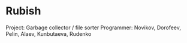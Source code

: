 # Rubish
Project: Garbage collector / file sorter 
Programmer: Novikov, Dorofeev, Pelin, Alaev, Kunbutaeva, Rudenko
